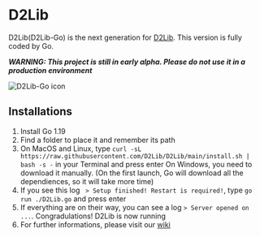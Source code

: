 # D2Lib
D2Lib(D2Lib-Go) is the next generation for [D2Lib](https://github.com/ArthurZhou/D2Lib). This version is fully coded by Go.

***WARNING: This project is still in early alpha. Please do not use it in a production environment***

![D2Lib-Go icon](https://user-images.githubusercontent.com/89689293/185839061-55903338-dc20-4275-a402-aa77586602d9.svg)


## Installations
1. Install Go 1.19
2. Find a folder to place it and remember its path
3. On MacOS and Linux, type `curl -sL https://raw.githubusercontent.com/D2Lib/D2Lib/main/install.sh | bash -s -` in your Terminal and press enter
 On Windows, you need to download it manually.
(On the first launch, Go will download all the dependiences, so it will take more time)
4. If you see this log ` > Setup finished! Restart is required!`, type `go run ./D2Lib.go` and press enter
5. If everything are on their way, you can see a log `> Server opened on ...`. Congradulations! D2Lib is now running
6. For further informations, please visit our [wiki](https://github.com/D2Lib/D2Lib/wiki)
